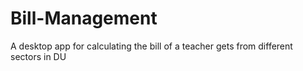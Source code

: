 # Bill-Management
A desktop app for calculating the bill of a teacher gets from different sectors in DU
